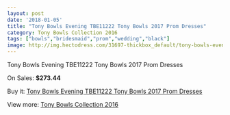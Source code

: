 ```yaml
---
layout: post
date: '2018-01-05'
title: "Tony Bowls Evening TBE11222 Tony Bowls 2017 Prom Dresses"
category: Tony Bowls Collection 2016
tags: ["bowls","bridesmaid","prom","wedding","black"]
image: http://img.hectodress.com/31697-thickbox_default/tony-bowls-evening-tbe11222-tony-bowls-2012-prom-dresses.jpg
---
```

Tony Bowls Evening TBE11222 Tony Bowls 2017 Prom Dresses

On Sales: **$273.44**
<a href="https://www.hectodress.com/tony-bowls-collection-2013/14477-tony-bowls-evening-tbe11222-tony-bowls-2012-prom-dresses.html"><amp-img layout="responsive" width="600" height="600" src="//img.hectodress.com/31697-thickbox_default/tony-bowls-evening-tbe11222-tony-bowls-2012-prom-dresses.jpg" alt="Tony Bowls Evening TBE11222 Tony Bowls 2017 Prom Dresses 0" /></a>
<a href="https://www.hectodress.com/tony-bowls-collection-2013/14477-tony-bowls-evening-tbe11222-tony-bowls-2012-prom-dresses.html"><amp-img layout="responsive" width="600" height="600" src="//img.hectodress.com/31701-thickbox_default/tony-bowls-evening-tbe11222-tony-bowls-2012-prom-dresses.jpg" alt="Tony Bowls Evening TBE11222 Tony Bowls 2017 Prom Dresses 1" /></a>
<a href="https://www.hectodress.com/tony-bowls-collection-2013/14477-tony-bowls-evening-tbe11222-tony-bowls-2012-prom-dresses.html"><amp-img layout="responsive" width="600" height="600" src="//img.hectodress.com/31700-thickbox_default/tony-bowls-evening-tbe11222-tony-bowls-2012-prom-dresses.jpg" alt="Tony Bowls Evening TBE11222 Tony Bowls 2017 Prom Dresses 2" /></a>
<a href="https://www.hectodress.com/tony-bowls-collection-2013/14477-tony-bowls-evening-tbe11222-tony-bowls-2012-prom-dresses.html"><amp-img layout="responsive" width="600" height="600" src="//img.hectodress.com/31699-thickbox_default/tony-bowls-evening-tbe11222-tony-bowls-2012-prom-dresses.jpg" alt="Tony Bowls Evening TBE11222 Tony Bowls 2017 Prom Dresses 3" /></a>
<a href="https://www.hectodress.com/tony-bowls-collection-2013/14477-tony-bowls-evening-tbe11222-tony-bowls-2012-prom-dresses.html"><amp-img layout="responsive" width="600" height="600" src="//img.hectodress.com/31698-thickbox_default/tony-bowls-evening-tbe11222-tony-bowls-2012-prom-dresses.jpg" alt="Tony Bowls Evening TBE11222 Tony Bowls 2017 Prom Dresses 4" /></a>

Buy it: [Tony Bowls Evening TBE11222 Tony Bowls 2017 Prom Dresses](https://www.hectodress.com/tony-bowls-collection-2013/14477-tony-bowls-evening-tbe11222-tony-bowls-2012-prom-dresses.html "Tony Bowls Evening TBE11222 Tony Bowls 2017 Prom Dresses")

View more: [Tony Bowls Collection 2016](https://www.hectodress.com/259-tony-bowls-collection-2013 "Tony Bowls Collection 2016")